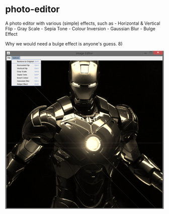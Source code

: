 # photo-editor
A photo editor with various (simple) effects, such as
    - Horizontal & Vertical Flip
    - Gray Scale
    - Sepia Tone
    - Colour Inversion
    - Gaussian Blur
    - Bulge Effect

Why we would need a bulge effect is anyone's guess. 8)

![Java Photo Editor](https://github.com/ethansq/photo-editor/blob/master/photo-editor.png)
